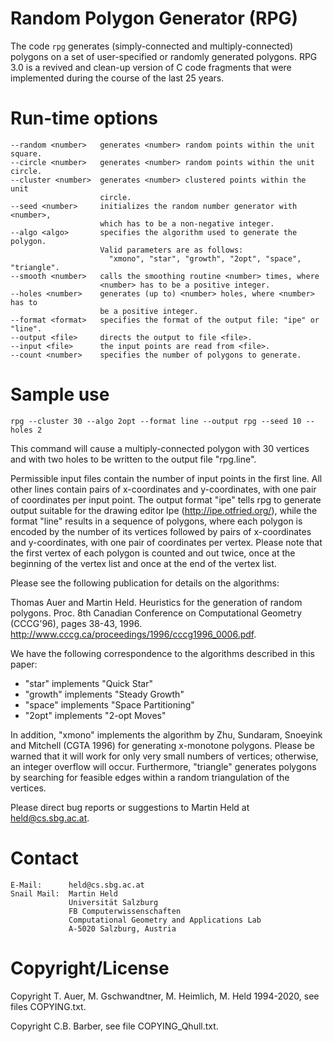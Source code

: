 # Random Polygon Generator (RPG)

The code `rpg` generates (simply-connected and multiply-connected) polygons on
a set of user-specified or randomly generated polygons. RPG 3.0 is a revived
and clean-up version of C code fragments that were implemented during the
course of the last 25 years.

# Run-time options

    --random <number>   generates <number> random points within the unit square.
    --circle <number>   generates <number> random points within the unit circle.
    --cluster <number>  generates <number> clustered points within the unit 
                        circle.
    --seed <number>     initializes the random number generator with <number>,
                        which has to be a non-negative integer.
    --algo <algo>       specifies the algorithm used to generate the polygon.
                        Valid parameters are as follows:
                          "xmono", "star", "growth", "2opt", "space", "triangle".
    --smooth <number>   calls the smoothing routine <number> times, where
                        <number> has to be a positive integer.
    --holes <number>    generates (up to) <number> holes, where <number> has to
                        be a positive integer.
    --format <format>   specifies the format of the output file: "ipe" or "line".
    --output <file>     directs the output to file <file>.
    --input <file>      the input points are read from <file>.
    --count <number>    specifies the number of polygons to generate.

# Sample use

    rpg --cluster 30 --algo 2opt --format line --output rpg --seed 10 --holes 2

This command will cause a multiply-connected polygon with 30 vertices and with
two holes to be written to the output file "rpg.line".

Permissible input files contain the number of input points in the first
line. All other lines contain pairs of x-coordinates and y-coordinates, with
one pair of coordinates per input point. The output format "ipe" tells rpg to
generate output suitable for the drawing editor Ipe (http://ipe.otfried.org/),
while the format "line" results in a sequence of polygons, where each polygon
is encoded by the number of its vertices followed by pairs of x-coordinates
and y-coordinates, with one pair of coordinates per vertex. Please note that
the first vertex of each polygon is counted and out twice, once at the
beginning of the vertex list and once at the end of the vertex list.

Please see the following publication for details on the algorithms:

   Thomas Auer and Martin Held.
   Heuristics for the generation of random polygons.
   Proc. 8th Canadian Conference on Computational Geometry (CCCG'96), pages 38-43, 1996.
   http://www.cccg.ca/proceedings/1996/cccg1996_0006.pdf.

We have the following correspondence to the algorithms described in this paper:

* "star" implements "Quick Star" 
* "growth" implements "Steady Growth"
* "space" implements "Space Partitioning"
* "2opt" implements "2-opt Moves"

In addition, "xmono" implements the algorithm by Zhu, Sundaram, Snoeyink and 
Mitchell (CGTA 1996) for generating x-monotone polygons. Please be warned that
it will work for only very small numbers of vertices; otherwise, an integer
overflow will occur. Furthermore, "triangle" generates polygons by searching
for feasible edges within a random triangulation of the vertices.



Please direct bug reports or suggestions to Martin Held at held@cs.sbg.ac.at.

# Contact

    E-Mail:      held@cs.sbg.ac.at
    Snail Mail:  Martin Held
                 Universität Salzburg
                 FB Computerwissenschaften
                 Computational Geometry and Applications Lab
                 A-5020 Salzburg, Austria

# Copyright/License

Copyright T. Auer, M. Gschwandtner, M. Heimlich, M. Held  1994-2020, see files COPYING.txt.

Copyright C.B. Barber, see file COPYING_Qhull.txt.
